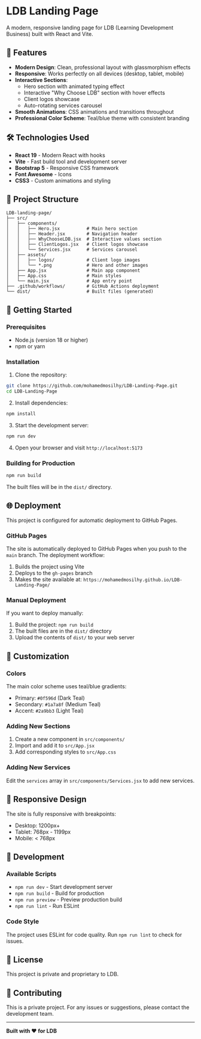 # LDB Landing Page

A modern, responsive landing page for LDB (Learning Development Business) built with React and Vite.

## 🚀 Features

- **Modern Design**: Clean, professional layout with glassmorphism effects
- **Responsive**: Works perfectly on all devices (desktop, tablet, mobile)
- **Interactive Sections**:
  - Hero section with animated typing effect
  - Interactive "Why Choose LDB" section with hover effects
  - Client logos showcase
  - Auto-rotating services carousel
- **Smooth Animations**: CSS animations and transitions throughout
- **Professional Color Scheme**: Teal/blue theme with consistent branding

## 🛠️ Technologies Used

- **React 19** - Modern React with hooks
- **Vite** - Fast build tool and development server
- **Bootstrap 5** - Responsive CSS framework
- **Font Awesome** - Icons
- **CSS3** - Custom animations and styling

## 📁 Project Structure

```
LDB-landing-page/
├── src/
│   ├── components/
│   │   ├── Hero.jsx          # Main hero section
│   │   ├── Header.jsx        # Navigation header
│   │   ├── WhyChooseLDB.jsx  # Interactive values section
│   │   ├── ClientLogos.jsx   # Client logos showcase
│   │   └── Services.jsx      # Services carousel
│   ├── assets/
│   │   ├── logos/            # Client logo images
│   │   └── *.png             # Hero and other images
│   ├── App.jsx               # Main app component
│   ├── App.css               # Main styles
│   └── main.jsx              # App entry point
├── .github/workflows/        # GitHub Actions deployment
└── dist/                     # Built files (generated)
```

## 🚀 Getting Started

### Prerequisites

- Node.js (version 18 or higher)
- npm or yarn

### Installation

1. Clone the repository:

```bash
git clone https://github.com/mohamedmosilhy/LDB-Landing-Page.git
cd LDB-Landing-Page
```

2. Install dependencies:

```bash
npm install
```

3. Start the development server:

```bash
npm run dev
```

4. Open your browser and visit `http://localhost:5173`

### Building for Production

```bash
npm run build
```

The built files will be in the `dist/` directory.

## 🌐 Deployment

This project is configured for automatic deployment to GitHub Pages.

### GitHub Pages

The site is automatically deployed to GitHub Pages when you push to the `main` branch. The deployment workflow:

1. Builds the project using Vite
2. Deploys to the `gh-pages` branch
3. Makes the site available at: `https://mohamedmosilhy.github.io/LDB-Landing-Page/`

### Manual Deployment

If you want to deploy manually:

1. Build the project: `npm run build`
2. The built files are in the `dist/` directory
3. Upload the contents of `dist/` to your web server

## 🎨 Customization

### Colors

The main color scheme uses teal/blue gradients:

- Primary: `#0f596d` (Dark Teal)
- Secondary: `#1a7a8f` (Medium Teal)
- Accent: `#2a9bb3` (Light Teal)

### Adding New Sections

1. Create a new component in `src/components/`
2. Import and add it to `src/App.jsx`
3. Add corresponding styles to `src/App.css`

### Adding New Services

Edit the `services` array in `src/components/Services.jsx` to add new services.

## 📱 Responsive Design

The site is fully responsive with breakpoints:

- Desktop: 1200px+
- Tablet: 768px - 1199px
- Mobile: < 768px

## 🔧 Development

### Available Scripts

- `npm run dev` - Start development server
- `npm run build` - Build for production
- `npm run preview` - Preview production build
- `npm run lint` - Run ESLint

### Code Style

The project uses ESLint for code quality. Run `npm run lint` to check for issues.

## 📄 License

This project is private and proprietary to LDB.

## 🤝 Contributing

This is a private project. For any issues or suggestions, please contact the development team.

---

**Built with ❤️ for LDB**
